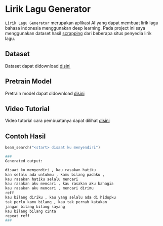 # Lirik Lagu Generator
`Lirik Lagu Generator` merupakan aplikasi AI yang dapat membuat lirik lagu bahasa indonesia menggunakan deep learning. Pada project ini saya menggunakan dataset hasil [scrapping](https://github.com/share424/lyric-scrapper) dari beberapa situs penyedia lirik lagu.

## Dataset
Dataset dapat didownload [disini](https://github.com/share424/lyric-generator/releases/download/v1.0/lyric_bahasa.json)

## Pretrain Model
Pretrain model dapat didownload [disini](https://github.com/share424/lyric-generator/releases/download/v1.0/checkpoint.h5)

## Video Tutorial
Video tutorial cara pembuatanya dapat dilihat [disini](https://youtu.be/7IaEfd1ze2I)

## Contoh Hasil
```python
beam_search("<start> disaat ku menyendiri")

###
Generated output:

disaat ku menyendiri , kau rasakan hatiku 
kan selalu ada untukmu , kamu bilang padaku , 
kau rasakan hatiku selalu mencari 
kau rasakan aku mencari , kau rasakan aku bahagia 
kau rasakan aku mencari , mencari dirimu 
reff 
kau bilang diriku , kau yang selalu ada di hidupku 
tak perlu kamu bilang , kau tak pernah katakan 
jangan bilang bilang sayang 
kau bilang bilang cinta 
repeat reff
###
```
